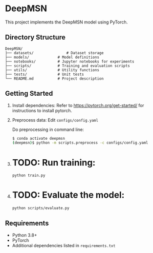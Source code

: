 # DeepMSN

This project implements the DeepMSN model using PyTorch.

## Directory Structure

```
DeepMSN/
├── datasets/               # Dataset storage
├── models/             # Model definitions
├── notebooks/          # Jupyter notebooks for experiments
├── scripts/            # Training and evaluation scripts
├── utils/              # Utility functions
├── tests/              # Unit tests
└── README.md           # Project description
```

## Getting Started

1. Install dependencies:
Refer to https://pytorch.org/get-started/ for instructions to install pytorch.

2. Preprocess data:
   Edit `configs/config.yaml`
   
   Do preprocessing in command line:
   ```bash
   $ conda activate deepmsn
   (deepmsn)$ python -m scripts.preprocess -c configs/config.yaml
   ```

3. # TODO: Run training:
   ```bash
   python train.py
   ```

4. # TODO: Evaluate the model:
   ```bash
   python scripts/evaluate.py
   ```

## Requirements

- Python 3.8+
- PyTorch
- Additional dependencies listed in `requirements.txt`
